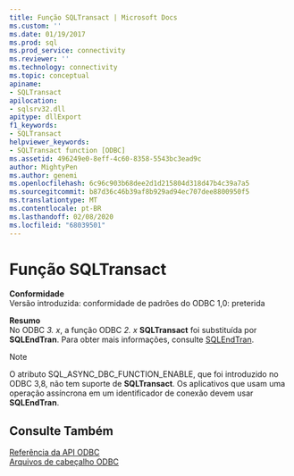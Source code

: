 ```yaml
---
title: Função SQLTransact | Microsoft Docs
ms.custom: ''
ms.date: 01/19/2017
ms.prod: sql
ms.prod_service: connectivity
ms.reviewer: ''
ms.technology: connectivity
ms.topic: conceptual
apiname:
- SQLTransact
apilocation:
- sqlsrv32.dll
apitype: dllExport
f1_keywords:
- SQLTransact
helpviewer_keywords:
- SQLTransact function [ODBC]
ms.assetid: 496249e0-8eff-4c60-8358-5543bc3ead9c
author: MightyPen
ms.author: genemi
ms.openlocfilehash: 6c96c903b68dee2d1d215804d318d47b4c39a7a5
ms.sourcegitcommit: b87d36c46b39af8b929ad94ec707dee8800950f5
ms.translationtype: MT
ms.contentlocale: pt-BR
ms.lasthandoff: 02/08/2020
ms.locfileid: "68039501"
---
```

# <a name="sqltransact-function"></a>Função SQLTransact
**Conformidade**  
 Versão introduzida: conformidade de padrões do ODBC 1,0: preterida  
  
 **Resumo**  
 No ODBC *3. x*, a função ODBC *2. x* **SQLTransact** foi substituída por **SQLEndTran**. Para obter mais informações, consulte [SQLEndTran](../../../odbc/reference/syntax/sqlendtran-function.md).  
  
> [!NOTE]  
>  O atributo SQL_ASYNC_DBC_FUNCTION_ENABLE, que foi introduzido no ODBC 3,8, não tem suporte de **SQLTransact**. Os aplicativos que usam uma operação assíncrona em um identificador de conexão devem usar **SQLEndTran**.  
  
## <a name="see-also"></a>Consulte Também  
 [Referência da API ODBC](../../../odbc/reference/syntax/odbc-api-reference.md)   
 [Arquivos de cabeçalho ODBC](../../../odbc/reference/install/odbc-header-files.md)
